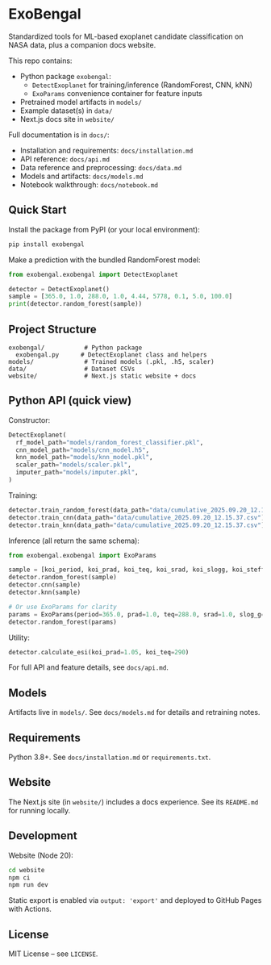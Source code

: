# ExoBengal

Standardized tools for ML-based exoplanet candidate classification on NASA data, plus a companion docs website.

This repo contains:

- Python package `exobengal`:
  - `DetectExoplanet` for training/inference (RandomForest, CNN, kNN)
  - `ExoParams` convenience container for feature inputs
- Pretrained model artifacts in `models/`
- Example dataset(s) in `data/`
- Next.js docs site in `website/`

Full documentation is in `docs/`:

- Installation and requirements: `docs/installation.md`
- API reference: `docs/api.md`
- Data reference and preprocessing: `docs/data.md`
- Models and artifacts: `docs/models.md`
- Notebook walkthrough: `docs/notebook.md`

## Quick Start

Install the package from PyPI (or your local environment):

```bash
pip install exobengal
```

Make a prediction with the bundled RandomForest model:

```python
from exobengal.exobengal import DetectExoplanet

detector = DetectExoplanet()
sample = [365.0, 1.0, 288.0, 1.0, 4.44, 5778, 0.1, 5.0, 100.0]
print(detector.random_forest(sample))
```

## Project Structure

```
exobengal/           # Python package
  exobengal.py      # DetectExoplanet class and helpers
models/              # Trained models (.pkl, .h5, scaler)
data/                # Dataset CSVs
website/             # Next.js static website + docs
```

## Python API (quick view)

Constructor:

```python
DetectExoplanet(
  rf_model_path="models/random_forest_classifier.pkl",
  cnn_model_path="models/cnn_model.h5",
  knn_model_path="models/knn_model.pkl",
  scaler_path="models/scaler.pkl",
  imputer_path="models/imputer.pkl",
)
```

Training:

```python
detector.train_random_forest(data_path="data/cumulative_2025.09.20_12.15.37.csv")
detector.train_cnn(data_path="data/cumulative_2025.09.20_12.15.37.csv")
detector.train_knn(data_path="data/cumulative_2025.09.20_12.15.37.csv")
```

Inference (all return the same schema):

```python
from exobengal.exobengal import ExoParams

sample = [koi_period, koi_prad, koi_teq, koi_srad, koi_slogg, koi_steff, koi_impact, koi_duration, koi_depth]
detector.random_forest(sample)
detector.cnn(sample)
detector.knn(sample)

# Or use ExoParams for clarity
params = ExoParams(period=365.0, prad=1.0, teq=288.0, srad=1.0, slog_g=4.44, steff=5778, impact=0.1, duration=5.0, depth=100.0)
detector.random_forest(params)
```

Utility:

```python
detector.calculate_esi(koi_prad=1.05, koi_teq=290)
```

For full API and feature details, see `docs/api.md`.

## Models

Artifacts live in `models/`. See `docs/models.md` for details and retraining notes.

## Requirements

Python 3.8+. See `docs/installation.md` or `requirements.txt`.

## Website

The Next.js site (in `website/`) includes a docs experience. See its `README.md` for running locally.

## Development

Website (Node 20):

```bash
cd website
npm ci
npm run dev
```

Static export is enabled via `output: 'export'` and deployed to GitHub Pages with Actions.

## License

MIT License – see `LICENSE`.